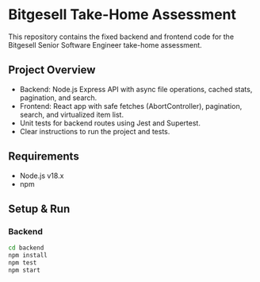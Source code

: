 # Bitgesell Take-Home Assessment

This repository contains the fixed backend and frontend code for the Bitgesell Senior Software Engineer take-home assessment.

## Project Overview

- Backend: Node.js Express API with async file operations, cached stats, pagination, and search.
- Frontend: React app with safe fetches (AbortController), pagination, search, and virtualized item list.
- Unit tests for backend routes using Jest and Supertest.
- Clear instructions to run the project and tests.

## Requirements

- Node.js v18.x
- npm

## Setup & Run

### Backend

```bash
cd backend
npm install
npm test
npm start
